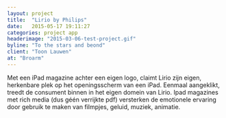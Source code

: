 ```yaml
---
layout: project
title:  "Lirio by Philips"
date:   2015-05-17 19:11:27
categories: project app
headerimage: "2015-03-06-test-project.gif"
byline: "To the stars and beond"
client: "Toon Lauwen"
at: "Broarm"
---
```

Met een iPad magazine achter een eigen logo, claimt Lirio zijn eigen, herkenbare plek op het openingsscherm van een iPad. Eenmaal aangeklikt, treedt de consument binnen in het eigen domein van Lirio. Ipad magazines met rich media (dus géén verrijkte pdf) versterken de emotionele ervaring door gebruik te maken van filmpjes, geluid, muziek, animatie.
